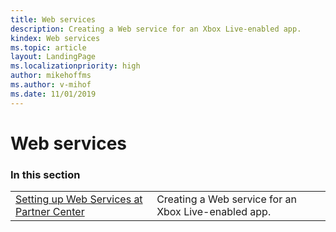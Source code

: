 ```yaml
---
title: Web services
description: Creating a Web service for an Xbox Live-enabled app.
kindex: Web services
ms.topic: article
layout: LandingPage
ms.localizationpriority: high
author: mikehoffms
ms.author: v-mihof
ms.date: 11/01/2019
---
```


# Web services


### In this section

|     |     |
| --- | --- |
| [Setting up Web Services at Partner Center](live-web-services.md) | Creating a Web service for an Xbox Live-enabled app. |
